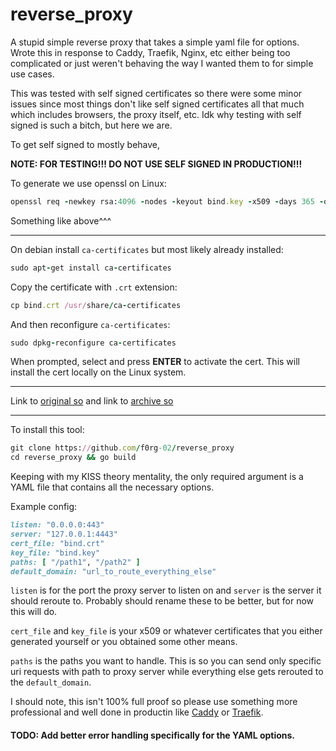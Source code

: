# reverse_proxy
A stupid simple reverse proxy that takes a simple yaml file for options. Wrote this in response to Caddy, Traefik, Nginx, etc either being too complicated or just weren't behaving the way I wanted them to for simple use cases.

This was tested with self signed certificates so there were some minor issues since most things don't like self signed certificates all that much which includes browsers, the proxy itself, etc. Idk why testing with self signed is such a bitch, but here we are.

To get self signed to mostly behave,

**NOTE: FOR TESTING!!! DO NOT USE SELF SIGNED IN PRODUCTION!!!**

To generate we use openssl on Linux:

```ruby
openssl req -newkey rsa:4096 -nodes -keyout bind.key -x509 -days 365 -out bind.crt -addext 'subjectAltName = IP:127.0.0.1' -subj '/C=US/ST=CA/L=SanFrancisco/O=MyCompany/OU=RND/CN=localhost/'
```

Something like above^^^

------

On debian install `ca-certificates` but most likely already installed:

```ruby
sudo apt-get install ca-certificates
```

Copy the certificate with `.crt` extension:

```ruby
cp bind.crt /usr/share/ca-certificates
```

And then reconfigure `ca-certificates`:

```ruby
sudo dpkg-reconfigure ca-certificates
```

When prompted, select and press **ENTER** to activate the cert. This will install the cert locally on the Linux system. 

------

Link to [original so](https://unix.stackexchange.com/a/90607) and link to [archive so](https://web.archive.org/web/20230729053542/https://unix.stackexchange.com/questions/90450/adding-a-self-signed-certificate-to-the-trusted-list/90607)

------

To install this tool:

```ruby
git clone https://github.com/f0rg-02/reverse_proxy
cd reverse_proxy && go build
```

Keeping with my KISS theory mentality, the only required argument is a YAML file that contains all the necessary options.

Example config:

```ruby
listen: "0.0.0.0:443"
server: "127.0.0.1:4443"
cert_file: "bind.crt"
key_file: "bind.key"
paths: [ "/path1", "/path2" ]
default_domain: "url_to_route_everything_else"
```

`listen` is for the port the proxy server to listen on and `server` is the server it should reroute to. Probably should rename these to be better, but for now this will do.

`cert_file` and `key_file` is your x509 or whatever certificates that you either generated yourself or you obtained some other means.

`paths` is the paths you want to handle. This is so you can send only specific uri requests with path to proxy server while everything else gets rerouted to the `default_domain`.

I should note, this isn't 100% full proof so please use something more professional and well done in productin like [Caddy](https://caddyserver.com/) or [Traefik](https://traefik.io/traefik/).

#### TODO: Add better error handling specifically for the YAML options.
